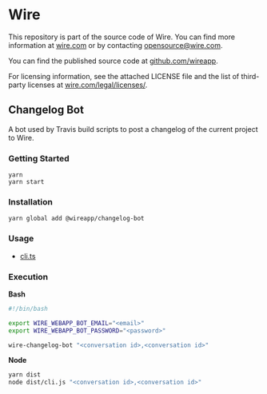 # Wire

This repository is part of the source code of Wire. You can find more information at [wire.com](https://wire.com) or by contacting opensource@wire.com.

You can find the published source code at [github.com/wireapp](https://github.com/wireapp).

For licensing information, see the attached LICENSE file and the list of third-party licenses at [wire.com/legal/licenses/](https://wire.com/legal/licenses/).

## Changelog Bot

A bot used by Travis build scripts to post a changelog of the current project to Wire.

### Getting Started

```
yarn
yarn start
```

### Installation

```
yarn global add @wireapp/changelog-bot
```

### Usage

- [cli.ts](./src/main/cli.ts)

### Execution

**Bash**

```bash
#!/bin/bash

export WIRE_WEBAPP_BOT_EMAIL="<email>"
export WIRE_WEBAPP_BOT_PASSWORD="<password>"

wire-changelog-bot "<conversation id>,<conversation id>"
```

**Node**

```bash
yarn dist
node dist/cli.js "<conversation id>,<conversation id>"
```
